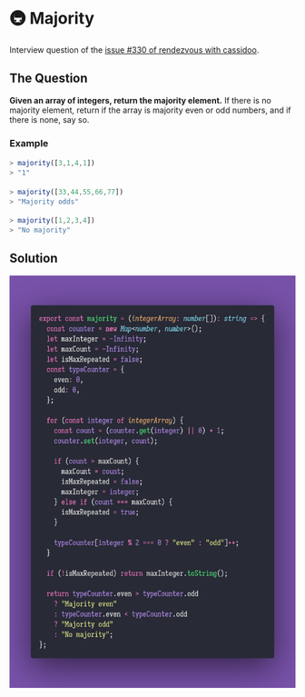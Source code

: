 # 🚇 Majority

Interview question of the [issue #330 of rendezvous with cassidoo](https://buttondown.email/cassidoo/archive/look-for-the-ridiculous-in-everything-and-you/).

## The Question

**Given an array of integers, return the majority element.**
If there is no majority element, return if the array is majority even or odd numbers,
and if there is none, say so.

### Example

```js
> majority([3,1,4,1])
> "1"

> majority([33,44,55,66,77])
> "Majority odds"

> majority([1,2,3,4])
> "No majority"
```

## Solution

![Code Polaroid](./code-screenshot.png)
